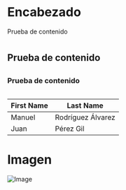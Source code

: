 # Encabezado
  Prueba de contenido <h1>
## Prueba de contenido <h2>
### Prueba de contenido <h6>


First Name | Last Name
---------- | ---------
Manuel|Rodríguez Álvarez
Juan|Pérez Gil


# Imagen
![Image](https://raw.githubusercontent.com/manu22i/pruebaGitHub/master/computer.png)

